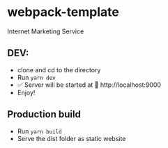 # webpack-template

Internet Marketing Service

## DEV:

- clone and cd to the directory
- Run `yarn dev`
- ✅ Server will be started at 🔌 http://localhost:9000
- Enjoy!

## Production build

- Run `yarn build`
- Serve the dist folder as static website
 
